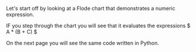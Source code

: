 Let's start off by looking at a Flode chart that demonstrates a numeric expression.

IF you step through the chart you will see that it evaluates the expressions $ A * (B + C) $

On the next page you will see the same code written in Python.